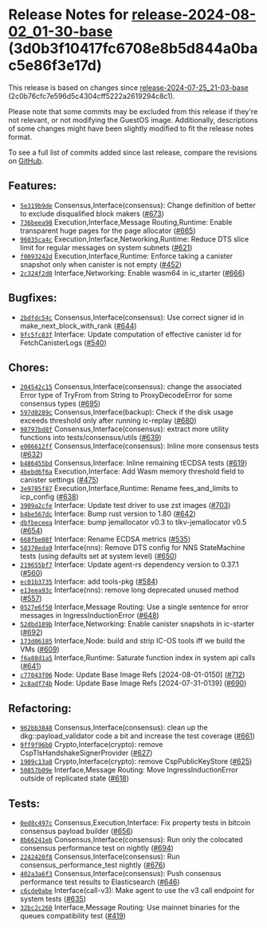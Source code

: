 Release Notes for [**release-2024-08-02\_01-30-base**](https://github.com/dfinity/ic/tree/release-2024-08-02_01-30-base) (3d0b3f10417fc6708e8b5d844a0bac5e86f3e17d)
===================================================================================================================================================================

This release is based on changes since [release-2024-07-25\_21-03-base](https://dashboard.internetcomputer.org/release/2c0b76cfc7e596d5c4304cff5222a2619294c8c1) (2c0b76cfc7e596d5c4304cff5222a2619294c8c1).

Please note that some commits may be excluded from this release if they're not relevant, or not modifying the GuestOS image. Additionally, descriptions of some changes might have been slightly modified to fit the release notes format.

To see a full list of commits added since last release, compare the revisions on [GitHub](https://github.com/dfinity/ic/compare/release-2024-07-25_21-03-base...release-2024-08-02_01-30-base).

Features:
---------

* [`5e319b9de`](https://github.com/dfinity/ic/commit/5e319b9de) Consensus,Interface(consensus): Change definition of better to exclude disqualified block makers ([#673](https://github.com/dfinity/ic/pull/673))
* [`736beea98`](https://github.com/dfinity/ic/commit/736beea98) Execution,Interface,Message Routing,Runtime: Enable transparent huge pages for the page allocator ([#665](https://github.com/dfinity/ic/pull/665))
* [`96035ca4c`](https://github.com/dfinity/ic/commit/96035ca4c) Execution,Interface,Networking,Runtime: Reduce DTS slice limit for regular messages on system subnets ([#621](https://github.com/dfinity/ic/pull/621))
* [`f0093242d`](https://github.com/dfinity/ic/commit/f0093242d) Execution,Interface,Runtime: Enforce taking a canister snapshot only when canister is not empty ([#452](https://github.com/dfinity/ic/pull/452))
* [`2c324f2d0`](https://github.com/dfinity/ic/commit/2c324f2d0) Interface,Networking: Enable wasm64 in ic\_starter ([#666](https://github.com/dfinity/ic/pull/666))

Bugfixes:
---------

* [`2bdfdc54c`](https://github.com/dfinity/ic/commit/2bdfdc54c) Consensus,Interface(consensus): Use correct signer id in make\_next\_block\_with\_rank ([#644](https://github.com/dfinity/ic/pull/644))
* [`9fc5fc83f`](https://github.com/dfinity/ic/commit/9fc5fc83f) Interface: Update computation of effective canister id for FetchCanisterLogs ([#540](https://github.com/dfinity/ic/pull/540))

Chores:
-------

* [`204542c15`](https://github.com/dfinity/ic/commit/204542c15) Consensus,Interface(consensus): change the associated Error type of TryFrom<pb> from String to ProxyDecodeError for some consensus types ([#695](https://github.com/dfinity/ic/pull/695))
* [`597d0289c`](https://github.com/dfinity/ic/commit/597d0289c) Consensus,Interface(backup): Check if the disk usage exceeds threshold only after running ic-replay ([#680](https://github.com/dfinity/ic/pull/680))
* [`98797bd8f`](https://github.com/dfinity/ic/commit/98797bd8f) Consensus,Interface(consensus): extract more utility functions into tests/consensus/utils ([#639](https://github.com/dfinity/ic/pull/639))
* [`e006612ff`](https://github.com/dfinity/ic/commit/e006612ff) Consensus,Interface(consensus): Inline more consensus tests ([#632](https://github.com/dfinity/ic/pull/632))
* [`b486455bd`](https://github.com/dfinity/ic/commit/b486455bd) Consensus,Interface: Inline remaining tECDSA tests ([#619](https://github.com/dfinity/ic/pull/619))
* [`4bebd6f6a`](https://github.com/dfinity/ic/commit/4bebd6f6a) Execution,Interface: Add Wasm memory threshold field to canister settings ([#475](https://github.com/dfinity/ic/pull/475))
* [`3e9785f87`](https://github.com/dfinity/ic/commit/3e9785f87) Execution,Interface,Runtime: Rename fees\_and\_limits to icp\_config ([#638](https://github.com/dfinity/ic/pull/638))
* [`3909a2cfe`](https://github.com/dfinity/ic/commit/3909a2cfe) Interface: Update test driver to use zst images ([#703](https://github.com/dfinity/ic/pull/703))
* [`b4be567dc`](https://github.com/dfinity/ic/commit/b4be567dc) Interface: Bump rust version to 1.80 ([#642](https://github.com/dfinity/ic/pull/642))
* [`dbfbeceea`](https://github.com/dfinity/ic/commit/dbfbeceea) Interface: bump jemallocator v0.3 to tikv-jemallocator v0.5 ([#654](https://github.com/dfinity/ic/pull/654))
* [`668fbe08f`](https://github.com/dfinity/ic/commit/668fbe08f) Interface: Rename ECDSA metrics ([#535](https://github.com/dfinity/ic/pull/535))
* [`58370eda9`](https://github.com/dfinity/ic/commit/58370eda9) Interface(nns): Remove DTS config for NNS StateMachine tests (using defaults set at system level) ([#650](https://github.com/dfinity/ic/pull/650))
* [`219655bf7`](https://github.com/dfinity/ic/commit/219655bf7) Interface: Update agent-rs dependency version to 0.37.1 ([#560](https://github.com/dfinity/ic/pull/560))
* [`ec01b3735`](https://github.com/dfinity/ic/commit/ec01b3735) Interface: add tools-pkg ([#584](https://github.com/dfinity/ic/pull/584))
* [`e13eea93c`](https://github.com/dfinity/ic/commit/e13eea93c) Interface(nns): remove long deprecated unused method ([#557](https://github.com/dfinity/ic/pull/557))
* [`0527e6f50`](https://github.com/dfinity/ic/commit/0527e6f50) Interface,Message Routing: Use a single sentence for error messages in IngressInductionError ([#648](https://github.com/dfinity/ic/pull/648))
* [`52dbd189b`](https://github.com/dfinity/ic/commit/52dbd189b) Interface,Networking: Enable canister snapshots in ic-starter ([#692](https://github.com/dfinity/ic/pull/692))
* [`173d06185`](https://github.com/dfinity/ic/commit/173d06185) Interface,Node: build and strip IC-OS tools iff we build the VMs ([#609](https://github.com/dfinity/ic/pull/609))
* [`f6a88d1a5`](https://github.com/dfinity/ic/commit/f6a88d1a5) Interface,Runtime: Saturate function index in system api calls ([#641](https://github.com/dfinity/ic/pull/641))
* [`c77043f06`](https://github.com/dfinity/ic/commit/c77043f06) Node: Update Base Image Refs [2024-08-01-0150] ([#712](https://github.com/dfinity/ic/pull/712))
* [`2c8adf74b`](https://github.com/dfinity/ic/commit/2c8adf74b) Node: Update Base Image Refs [2024-07-31-0139] ([#690](https://github.com/dfinity/ic/pull/690))

Refactoring:
------------

* [`962bb3848`](https://github.com/dfinity/ic/commit/962bb3848) Consensus,Interface(consensus): clean up the dkg::payload\_validator code a bit and increase the test coverage ([#661](https://github.com/dfinity/ic/pull/661))
* [`9ff9f96b0`](https://github.com/dfinity/ic/commit/9ff9f96b0) Crypto,Interface(crypto): remove CspTlsHandshakeSignerProvider ([#627](https://github.com/dfinity/ic/pull/627))
* [`1909c13a8`](https://github.com/dfinity/ic/commit/1909c13a8) Crypto,Interface(crypto): remove CspPublicKeyStore ([#625](https://github.com/dfinity/ic/pull/625))
* [`50857b09e`](https://github.com/dfinity/ic/commit/50857b09e) Interface,Message Routing: Move IngressInductionError outside of replicated state ([#618](https://github.com/dfinity/ic/pull/618))

Tests:
------

* [`0ed8c497c`](https://github.com/dfinity/ic/commit/0ed8c497c) Consensus,Execution,Interface: Fix property tests in bitcoin consensus payload builder ([#656](https://github.com/dfinity/ic/pull/656))
* [`8b66241eb`](https://github.com/dfinity/ic/commit/8b66241eb) Consensus,Interface(consensus): Run only the colocated consensus performance test on nightly ([#694](https://github.com/dfinity/ic/pull/694))
* [`2242420f8`](https://github.com/dfinity/ic/commit/2242420f8) Consensus,Interface(consensus): Run consensus\_performance\_test nightly ([#676](https://github.com/dfinity/ic/pull/676))
* [`402a3a6f3`](https://github.com/dfinity/ic/commit/402a3a6f3) Consensus,Interface(consensus): Push consensus performance test results to Elasticsearch ([#646](https://github.com/dfinity/ic/pull/646))
* [`c6cde0abe`](https://github.com/dfinity/ic/commit/c6cde0abe) Interface(call-v3): Make agent to use the v3 call endpoint for system tests ([#635](https://github.com/dfinity/ic/pull/635))
* [`32bc2c260`](https://github.com/dfinity/ic/commit/32bc2c260) Interface,Message Routing: Use mainnet binaries for the queues compatibility test ([#419](https://github.com/dfinity/ic/pull/419))
